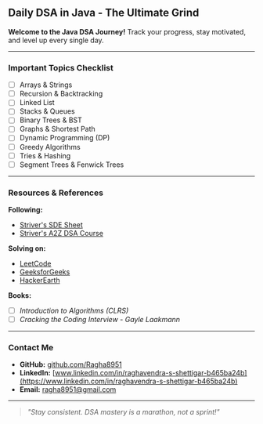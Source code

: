 ## Daily DSA in Java - The Ultimate Grind

**Welcome to the Java DSA Journey!** Track your progress, stay motivated, and level up every single day.

---

### Important Topics Checklist

- [ ] Arrays & Strings
- [ ] Recursion & Backtracking
- [ ] Linked List
- [ ] Stacks & Queues
- [ ] Binary Trees & BST
- [ ] Graphs & Shortest Path
- [ ] Dynamic Programming (DP)
- [ ] Greedy Algorithms
- [ ] Tries & Hashing
- [ ] Segment Trees & Fenwick Trees

---

### Resources & References

**Following:**
- [Striver's SDE Sheet](https://takeuforward.org/interviews/strivers-sde-sheet-top-coding-interview-problems/)
- [Striver's A2Z DSA Course](https://www.youtube.com/)

**Solving on:**
- [LeetCode](https://leetcode.com/ragha8951)
- [GeeksforGeeks](https://auth.geeksforgeeks.org/user/ragha9h3l)
- [HackerEarth](https://www.hackerearth.com/@ragha8951)

**Books:**
- [ ] *Introduction to Algorithms (CLRS)*
- [ ] *Cracking the Coding Interview - Gayle Laakmann*

---

### Contact Me
- **GitHub:** [github.com/Ragha8951](https://github.com/Ragha8951)
- **LinkedIn:** [www.linkedin.com/in/raghavendra-s-shettigar-b465ba24b](https://www.linkedin.com/in/raghavendra-s-shettigar-b465ba24b)
- **Email:** ragha8951@gmail.com

---

> _"Stay consistent. DSA mastery is a marathon, not a sprint!"_
